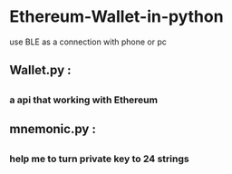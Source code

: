 # Ethereum-Wallet-in-python
use BLE as a connection with phone or pc


<h2>Wallet.py : <h2>
  <h3> a api that working with Ethereum

<h2>mnemonic.py : <h2>
  <h3> help me to turn private key to 24 strings
    
